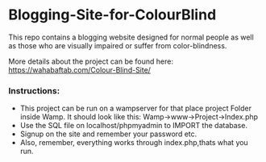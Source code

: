 # Blogging-Site-for-ColourBlind

This repo contains a blogging website designed for normal people as well as those who are visually impaired or suffer from color-blindness.

More details about the project can be found here:  https://wahabaftab.com/Colour-Blind-Site/


### Instructions:

* This project can be run on a wampserver for that place project Folder inside Wamp. It should look like this:
Wamp->www->Project->Index.php
* Use the SQL file on localhost/phpmyadmin to IMPORT the database.
* Signup on the site and remember your password etc.
* Also, remember, everything works through index.php,thats what you run.


